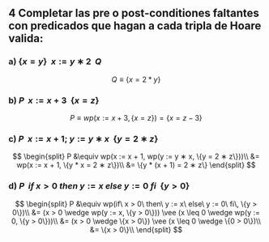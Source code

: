 ## 4 Completar las pre o post-conditiones faltantes con predicados que hagan a cada tripla de Hoare valida:

### a) $\{x = y\}\ \  x := y ∗ 2\ \  Q$

$$
    Q \equiv \{x = 2 * y\}
$$

### b) $P\ \  x := x + 3\ \  \{x = z\}$

$$
    P \equiv wp(x := x + 3, \{x = z\})
                = \{x = z - 3\}
$$

### c) $P\ \  x := x + 1;\ y := y ∗ x\ \  \{y = 2 ∗z\}$

$$
\begin{split}
    P   &\equiv wp(x := x + 1, wp(y := y ∗ x, \{y = 2 ∗ z\}))\\
        &=      wp(x := x + 1, \{y * x = 2 ∗ z\})\\
        &=      \{y * (x + 1) = 2 ∗ z\}
\end{split}
$$


### d) $P\ \  if\ x > 0\ then\ y := x\ else\ y := 0\ fi\ \  \{y > 0\}$

$$
\begin{split}
    P   &\equiv wp(if\ x > 0\ then\ y := x\ else\ y := 0\ fi\, \{y > 0\})\\
        &=      (x > 0 \wedge wp(y := x, \{y > 0\})) \vee (x \leq 0 \wedge wp(y := 0, \{y > 0\}))\\
        &=     (x > 0 \wedge \{x > 0\}) \vee  (x \leq 0 \wedge \{0 > 0\})\\
        &=     \{x > 0\}\\
\end{split}
$$
